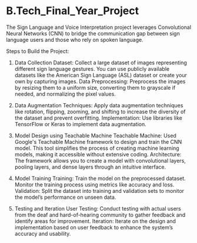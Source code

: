 # B.Tech_Final_Year_Project
The Sign Language and Voice Interpretation project leverages Convolutional Neural Networks (CNN) to bridge the communication gap between sign language users and those who rely on spoken language.

Steps to Build the Project:

1. Data Collection Dataset: Collect a large dataset of images representing different sign language gestures. You can use publicly available datasets like the American Sign Language (ASL) dataset or create your own by capturing images. Data Preprocessing: Preprocess the images by resizing them to a uniform size, converting them to grayscale if needed, and normalizing the pixel values.


2. Data Augmentation Techniques: Apply data augmentation techniques like rotation, flipping, zooming, and shifting to increase the diversity of the dataset and prevent overfitting. Implementation: Use libraries like TensorFlow or Keras to implement data augmentation.


3. Model Design using Teachable Machine Teachable Machine: Used Google's Teachable Machine framework to design and train the CNN model. This tool simplifies the process of creating machine learning models, making it accessible without extensive coding. Architecture: The framework allows you to create a model with convolutional layers, pooling layers, and dense layers through an intuitive interface.


4. Model Training Training: Train the model on the preprocessed dataset. Monitor the training process using metrics like accuracy and loss. Validation: Split the dataset into training and validation sets to monitor the model’s performance on unseen data.


5. Testing and Iteration User Testing: Conduct testing with actual users from the deaf and hard-of-hearing community to gather feedback and identify areas for improvement. Iteration: Iterate on the design and implementation based on user feedback to enhance the system’s accuracy and usability.
